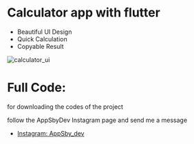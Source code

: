 # Calculator app with flutter
- Beautiful UI Design
- Quick Calculation
- Copyable Result

![calculator_ui](https://appsbydev.chbk.run/api/files/5mcd64cn9lcnrwv/0l4g53u86odym61/main_SLC1nD0oPe.png)

# Full Code:
for downloading the codes of the project 

follow the AppSbyDev Instagram page and send me a message

- [Instagram: AppSby_dev](https://www.instagram.com/appsby_dev?igsh=dm0ybDF6bDRodjZ6)
